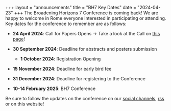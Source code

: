 +++
layout = "announcements"
title = "BH7 Key Dates"
date = "2024-04-23"
+++
The Broadening Horizons 7 Conference is coming back! We are happy to welcome in Rome everyone interested in participating or attending. Key dates for the conference to remember are as follows:

* **24 April 2024**: Call for Papers Opens -> Take a look at the Call on [this page](https://www.broadeninghorizons7.it/call/)!
* **30 September 2024**: Deadline for abstracts and posters submission

  * **1 October 2024**: Registration Opening
* **15 November 2024**: Deadline for early bird fee
* **31 December 2024**: Deadline for registering to the Conference
* **10-14 February 2025**: BH7 Conference

Be sure to follow the updates on the conference on our [social channels](https://www.broadeninghorizons7.it/contact/#socials), [rss](https://www.broadeninghorizons7.it/atom.xml) or on this website!
